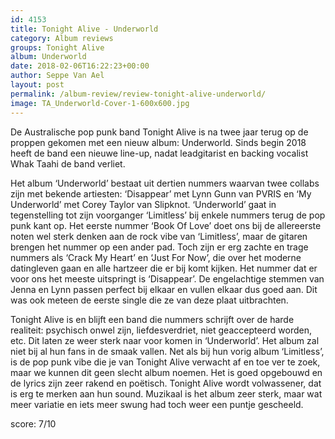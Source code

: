 ```yaml
---
id: 4153
title: Tonight Alive - Underworld
category: Album reviews
groups: Tonight Alive
album: Underworld
date: 2018-02-06T16:22:23+00:00
author: Seppe Van Ael
layout: post
permalink: /album-review/review-tonight-alive-underworld/
image: TA_Underworld-Cover-1-600x600.jpg
---
```

De Australische pop punk band Tonight Alive is na twee jaar terug op de proppen gekomen met een nieuw album: Underworld. Sinds begin 2018 heeft de band een nieuwe line-up, nadat leadgitarist en backing vocalist Whak Taahi de band verliet.

Het album ‘Underworld’ bestaat uit dertien nummers waarvan twee collabs zijn met bekende artiesten: ‘Disappear’ met Lynn Gunn van PVRIS en ‘My Underworld’ met Corey Taylor van Slipknot. ‘Underworld’ gaat in tegenstelling tot zijn voorganger ‘Limitless’ bij enkele nummers terug de pop punk kant op. Het eerste nummer ‘Book Of Love’ doet ons bij de allereerste noten wel sterk denken aan de rock vibe van ‘Limitless’, maar de gitaren brengen het nummer op een ander pad. Toch zijn er erg zachte en trage nummers als ‘Crack My Heart’ en ‘Just For Now’, die over het moderne datingleven gaan en alle hartzeer die er bij komt kijken. Het nummer dat er voor ons het meeste uitspringt is ‘Disappear’. De engelachtige stemmen van Jenna en Lynn passen perfect bij elkaar en vullen elkaar dus goed aan. Dit was ook meteen de eerste single die ze van deze plaat uitbrachten.

Tonight Alive is en blijft een band die nummers schrijft over de harde realiteit: psychisch onwel zijn, liefdesverdriet, niet geaccepteerd worden, etc. Dit laten ze weer sterk naar voor komen in ‘Underworld’. Het album zal niet bij al hun fans in de smaak vallen. Net als bij hun vorig album ‘Limitless’, is de pop punk vibe die je van Tonight Alive verwacht af en toe ver te zoek, maar we kunnen dit geen slecht album noemen. Het is goed opgebouwd en de lyrics zijn zeer rakend en poëtisch. Tonight Alive wordt volwassener, dat is erg te merken aan hun sound. Muzikaal is het album zeer sterk, maar wat meer variatie en iets meer swung had toch weer een puntje gescheeld.

score: 7/10
